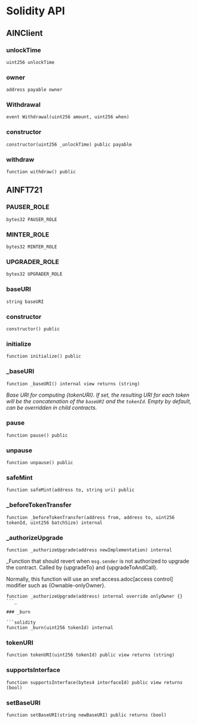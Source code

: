 # Solidity API

## AINClient

### unlockTime

```solidity
uint256 unlockTime
```

### owner

```solidity
address payable owner
```

### Withdrawal

```solidity
event Withdrawal(uint256 amount, uint256 when)
```

### constructor

```solidity
constructor(uint256 _unlockTime) public payable
```

### withdraw

```solidity
function withdraw() public
```

## AINFT721

### PAUSER_ROLE

```solidity
bytes32 PAUSER_ROLE
```

### MINTER_ROLE

```solidity
bytes32 MINTER_ROLE
```

### UPGRADER_ROLE

```solidity
bytes32 UPGRADER_ROLE
```

### baseURI

```solidity
string baseURI
```

### constructor

```solidity
constructor() public
```

### initialize

```solidity
function initialize() public
```

### _baseURI

```solidity
function _baseURI() internal view returns (string)
```

_Base URI for computing {tokenURI}. If set, the resulting URI for each
token will be the concatenation of the `baseURI` and the `tokenId`. Empty
by default, can be overridden in child contracts._

### pause

```solidity
function pause() public
```

### unpause

```solidity
function unpause() public
```

### safeMint

```solidity
function safeMint(address to, string uri) public
```

### _beforeTokenTransfer

```solidity
function _beforeTokenTransfer(address from, address to, uint256 tokenId, uint256 batchSize) internal
```

### _authorizeUpgrade

```solidity
function _authorizeUpgrade(address newImplementation) internal
```

_Function that should revert when `msg.sender` is not authorized to upgrade the contract. Called by
{upgradeTo} and {upgradeToAndCall}.

Normally, this function will use an xref:access.adoc[access control] modifier such as {Ownable-onlyOwner}.

```solidity
function _authorizeUpgrade(address) internal override onlyOwner {}
```_

### _burn

```solidity
function _burn(uint256 tokenId) internal
```

### tokenURI

```solidity
function tokenURI(uint256 tokenId) public view returns (string)
```

### supportsInterface

```solidity
function supportsInterface(bytes4 interfaceId) public view returns (bool)
```

### setBaseURI

```solidity
function setBaseURI(string newBaseURI) public returns (bool)
```

